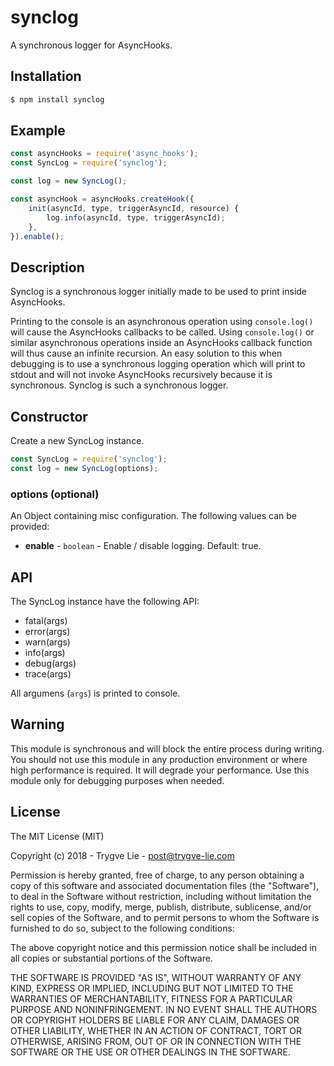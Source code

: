 # synclog

A synchronous logger for AsyncHooks.

## Installation

```bash
$ npm install synclog
```

## Example

```js
const asyncHooks = require('async_hooks');
const SyncLog = require('synclog');

const log = new SyncLog();

const asyncHook = asyncHooks.createHook({
    init(asyncId, type, triggerAsyncId, resource) {
        log.info(asyncId, type, triggerAsyncId);
    },
}).enable();
```

## Description

Synclog is a synchronous logger initially made to be used to print inside AsyncHooks.

Printing to the console is an asynchronous operation using `console.log()` will cause
the AsyncHooks callbacks to be called. Using `console.log()` or similar asynchronous
operations inside an AsyncHooks callback function will thus cause an infinite recursion.
An easy solution to this when debugging is to use a synchronous logging operation which
will print to stdout and will not invoke AsyncHooks recursively because it is synchronous.
Synclog is such a synchronous logger.

## Constructor

Create a new SyncLog instance.

```js
const SyncLog = require('synclog');
const log = new SyncLog(options);
```

### options (optional)

An Object containing misc configuration. The following values can be provided:

 * **enable** - `boolean` - Enable / disable logging. Default: true.

## API

The SyncLog instance have the following API:

 * fatal(args)
 * error(args)
 * warn(args)
 * info(args)
 * debug(args)
 * trace(args)

All argumens (`args`) is printed to console.

## Warning

This module is synchronous and will block the entire process during writing. You should
not use this module in any production environment or where high performance is required.
It will degrade your performance. Use this module only for debugging purposes when
needed.

## License

The MIT License (MIT)

Copyright (c) 2018 - Trygve Lie - post@trygve-lie.com

Permission is hereby granted, free of charge, to any person obtaining a copy
of this software and associated documentation files (the "Software"), to deal
in the Software without restriction, including without limitation the rights
to use, copy, modify, merge, publish, distribute, sublicense, and/or sell
copies of the Software, and to permit persons to whom the Software is
furnished to do so, subject to the following conditions:

The above copyright notice and this permission notice shall be included in
all copies or substantial portions of the Software.

THE SOFTWARE IS PROVIDED "AS IS", WITHOUT WARRANTY OF ANY KIND, EXPRESS OR
IMPLIED, INCLUDING BUT NOT LIMITED TO THE WARRANTIES OF MERCHANTABILITY,
FITNESS FOR A PARTICULAR PURPOSE AND NONINFRINGEMENT. IN NO EVENT SHALL THE
AUTHORS OR COPYRIGHT HOLDERS BE LIABLE FOR ANY CLAIM, DAMAGES OR OTHER
LIABILITY, WHETHER IN AN ACTION OF CONTRACT, TORT OR OTHERWISE, ARISING FROM,
OUT OF OR IN CONNECTION WITH THE SOFTWARE OR THE USE OR OTHER DEALINGS IN
THE SOFTWARE.
